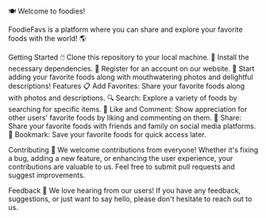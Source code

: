 
🍽️ Welcome to foodies!

FoodieFavs is a platform where you can share and explore your favorite foods with the world! 🌎

Getting Started
🖱️ Clone this repository to your local machine.
🚀 Install the necessary dependencies.
🌟 Register for an account on our website.
📸 Start adding your favorite foods along with mouthwatering photos and delightful descriptions!
Features
📋 Add Favorites: Share your favorite foods along with photos and descriptions.
🔍 Search: Explore a variety of foods by searching for specific items.
🌟 Like and Comment: Show appreciation for other users' favorite foods by liking and commenting on them.
🔗 Share: Share your favorite foods with friends and family on social media platforms.
📌 Bookmark: Save your favorite foods for quick access later.

Contributing
🤝 We welcome contributions from everyone! Whether it's fixing a bug, adding a new feature, or enhancing the user experience, your contributions are valuable to us. Feel free to submit pull requests and suggest improvements.

Feedback
💌 We love hearing from our users! If you have any feedback, suggestions, or just want to say hello, please don't hesitate to reach out to us.

